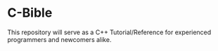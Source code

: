 # C-Bible
This repository will serve as a C++ Tutorial/Reference for experienced programmers and newcomers alike.
